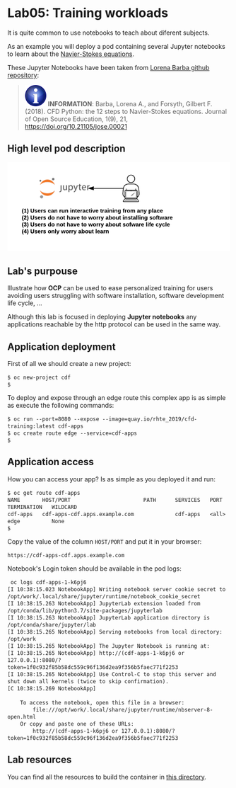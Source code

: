 # Lab05: Training workloads

It is quite common to use notebooks to teach about diferent subjects.

As an example you will deploy a pod containing several Jupyter notebooks to learn about the [Navier-Stokes equations](https://en.wikipedia.org/wiki/Navier%E2%80%93Stokes_equations).

These Jupyter Notebooks have been taken from [Lorena Barba github repository](https://github.com/barbagroup/CFDPython):

> ![INFORMATION](../imgs/information-icon.png) **INFORMATION**: Barba, Lorena A., and Forsyth, Gilbert F. (2018). CFD Python: the 12 steps to Navier-Stokes equations. Journal of Open Source Education, 1(9), 21, https://doi.org/10.21105/jose.00021

## High level pod description

![training](imgs/training.png)

## Lab's purpouse

Illustrate how **OCP** can be used to ease personalized training for users avoiding users struggling with software installation, software development life cycle, ...

Although this lab is focused in deploying **Jupyter notebooks** any applications reachable by the http protocol can be used in the same way.

## Application deployment

First of all we should create a new project:

```
$ oc new-project cdf
$
```

To deploy and expose through an edge route this complex app is as simple as execute the following commands:

```
$ oc run --port=8080 --expose --image=quay.io/rhte_2019/cfd-training:latest cdf-apps
$ oc create route edge --service=cdf-apps
$
```
## Application access

How you can access your app? Is as simple as you deployed it and run:

```
$ oc get route cdf-apps
NAME       HOST/PORT                       PATH      SERVICES   PORT      TERMINATION   WILDCARD
cdf-apps   cdf-apps-cdf.apps.example.com             cdf-apps   <all>     edge          None
$
```

Copy the value of the column `HOST/PORT` and put it in your browser:

```
https://cdf-apps-cdf.apps.example.com
```

Notebook's Login token should be available in the pod logs:

```
 oc logs cdf-apps-1-k6pj6
[I 10:38:15.023 NotebookApp] Writing notebook server cookie secret to /opt/work/.local/share/jupyter/runtime/notebook_cookie_secret
[I 10:38:15.263 NotebookApp] JupyterLab extension loaded from /opt/conda/lib/python3.7/site-packages/jupyterlab
[I 10:38:15.263 NotebookApp] JupyterLab application directory is /opt/conda/share/jupyter/lab
[I 10:38:15.265 NotebookApp] Serving notebooks from local directory: /opt/work
[I 10:38:15.265 NotebookApp] The Jupyter Notebook is running at:
[I 10:38:15.265 NotebookApp] http://(cdf-apps-1-k6pj6 or 127.0.0.1):8080/?token=1f0c932f85b58dc559c96f136d2ea9f356b5faec771f2253
[I 10:38:15.265 NotebookApp] Use Control-C to stop this server and shut down all kernels (twice to skip confirmation).
[C 10:38:15.269 NotebookApp]

    To access the notebook, open this file in a browser:
        file:///opt/work/.local/share/jupyter/runtime/nbserver-8-open.html
    Or copy and paste one of these URLs:
        http://(cdf-apps-1-k6pj6 or 127.0.0.1):8080/?token=1f0c932f85b58dc559c96f136d2ea9f356b5faec771f2253
```

## Lab resources

You can find all the resources to build the container in [this directory](https://github.com/jadebustos/ocp-science/tree/master/hands-on-lab-script/applications/cfd-training/resources).

